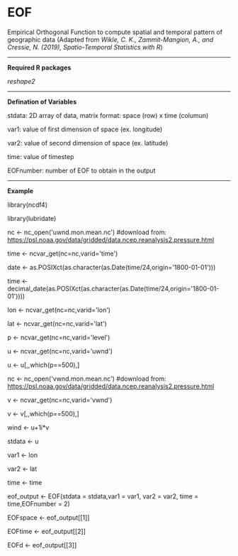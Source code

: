 # EOF
Empirical Orthogonal Function to compute spatial and temporal pattern of geographic data (Adapted from *Wikle, C. K., Zammit-Mangion, A., and Cressie, N. (2019), Spatio-Temporal Statistics with R*)

---------------------
**Required R packages**

*reshape2*

---------------------

**Defination of Variables**

stdata: 2D array of data, matrix format: space (row) x time (columun)

var1: value of first dimension of space (ex. longitude)

var2: value of second dimension of space (ex. latitude)

time: value of timestep

EOFnumber: number of EOF to obtain in the output

---------------------

**Example**

library(ncdf4)

library(lubridate)

nc <- nc_open('uwnd.mon.mean.nc') #download from: https://psl.noaa.gov/data/gridded/data.ncep.reanalysis2.pressure.html

time <- ncvar_get(nc=nc,varid='time')

date <- as.POSIXct(as.character(as.Date(time/24,origin='1800-01-01')))

time <- decimal_date(as.POSIXct(as.character(as.Date(time/24,origin='1800-01-01'))))

lon <- ncvar_get(nc=nc,varid='lon')

lat <- ncvar_get(nc=nc,varid='lat')

p <- ncvar_get(nc=nc,varid='level')

u <- ncvar_get(nc=nc,varid='uwnd')

u <- u[,,which(p==500),]

nc <- nc_open('vwnd.mon.mean.nc') #download from: https://psl.noaa.gov/data/gridded/data.ncep.reanalysis2.pressure.html

v <- ncvar_get(nc=nc,varid='vwnd')

v <- v[,,which(p==500),]

wind <- u+1i*v

stdata <- u

var1 <- lon

var2 <- lat

time <- time

eof_output <- EOF(stdata = stdata,var1 = var1, var2 = var2, time = time,EOFnumber = 2)

EOFspace <- eof_output[[1]]

EOFtime <- eof_output[[2]]

EOFd <- eof_output[[3]]


